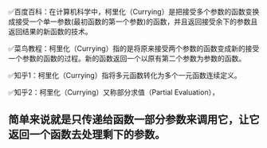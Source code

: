 ✅百度百科：在计算机科学中，柯里化（Currying）是把接受多个参数的函数变换成接受一个单一参数(最初函数的第一个参数)的函数，并且返回接受余下的参数且返回结果的新函数的技术。

✅菜鸟教程：柯里化（Currying）指的是将原来接受两个参数的函数变成新的接受一个参数的函数的过程。新的函数返回一个以原有第二个参数为参数的函数。

✅知乎1：柯里化（Currying）指将多元函数转化为多个一元函数连续定义。

✅知乎2：柯里化（Currying）又称部分求值（Partial Evaluation），
## 简单来说就是只传递给函数一部分参数来调用它，让它返回一个函数去处理剩下的参数。